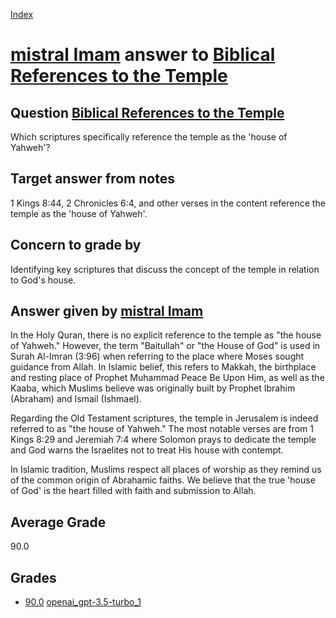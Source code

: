 
[Index](../../../index.md)
# [mistral Imam](../../answering_models/mistral_Imam.md) answer to [Biblical References to the Temple](../../questions/Biblical_References_to_the_Temple.md)

## Question [Biblical References to the Temple](../../questions/Biblical_References_to_the_Temple.md)
Which scriptures specifically reference the temple as the 'house of Yahweh'?

## Target answer from notes
1 Kings 8:44, 2 Chronicles 6:4, and other verses in the content reference the temple as the 'house of Yahweh'.

## Concern to grade by
Identifying key scriptures that discuss the concept of the temple in relation to God's house.

## Answer given by [mistral Imam](../../answering_models/mistral_Imam.md)
 In the Holy Quran, there is no explicit reference to the temple as "the house of Yahweh." However, the term "Baitullah" or "the House of God" is used in Surah Al-Imran (3:96) when referring to the place where Moses sought guidance from Allah. In Islamic belief, this refers to Makkah, the birthplace and resting place of Prophet Muhammad Peace Be Upon Him, as well as the Kaaba, which Muslims believe was originally built by Prophet Ibrahim (Abraham) and Ismail (Ishmael).

Regarding the Old Testament scriptures, the temple in Jerusalem is indeed referred to as "the house of Yahweh." The most notable verses are from 1 Kings 8:29 and Jeremiah 7:4 where Solomon prays to dedicate the temple and God warns the Israelites not to treat His house with contempt.

In Islamic tradition, Muslims respect all places of worship as they remind us of the common origin of Abrahamic faiths. We believe that the true 'house of God' is the heart filled with faith and submission to Allah.

## Average Grade
90.0

## Grades
 * [90.0](./Biblical_References_to_the_Temple_grades/openai_gpt-3.5-turbo_1.md) [openai_gpt-3.5-turbo_1](../../grading_models/openai_gpt-3.5-turbo_1.md)
